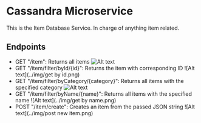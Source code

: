 # Cassandra Microservice

This is the Item Database Service. In charge of anything item related.

## Endpoints
- GET "/item": Returns all items
  ![Alt text](../img/get%20all.png)
- GET "/item/filter/byId/{id}": Returns the item with corresponding ID
  ![Alt text](../img/get by id.png)
- GET "/item/filter/byCategory/{category}": Returns all items with the specified category
  ![Alt text](https://i.imgur.com/qSuPQob.png)
- GET "/item/filter/byName/{name}": Returns all items with the specified name
  ![Alt text](../img/get by name.png)
- POST "/item/create": Creates an item from the passed JSON string
  ![Alt text](../img/post new item.png)
